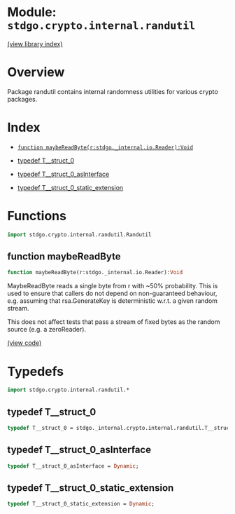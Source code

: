 # Module: `stdgo.crypto.internal.randutil`

[(view library index)](../../../stdgo.md)


# Overview



Package randutil contains internal randomness utilities for various
crypto packages.  

# Index


- [`function maybeReadByte(r:stdgo._internal.io.Reader):Void`](<#function-maybereadbyte>)

- [typedef T\_\_struct\_0](<#typedef-t__struct_0>)

- [typedef T\_\_struct\_0\_asInterface](<#typedef-t__struct_0_asinterface>)

- [typedef T\_\_struct\_0\_static\_extension](<#typedef-t__struct_0_static_extension>)

# Functions


```haxe
import stdgo.crypto.internal.randutil.Randutil
```


## function maybeReadByte


```haxe
function maybeReadByte(r:stdgo._internal.io.Reader):Void
```



MaybeReadByte reads a single byte from r with \~50% probability. This is used
to ensure that callers do not depend on non\-guaranteed behaviour, e.g.
assuming that rsa.GenerateKey is deterministic w.r.t. a given random stream.  


This does not affect tests that pass a stream of fixed bytes as the random
source \(e.g. a zeroReader\).  

[\(view code\)](<./Randutil.hx#L18>)


# Typedefs


```haxe
import stdgo.crypto.internal.randutil.*
```


## typedef T\_\_struct\_0


```haxe
typedef T__struct_0 = stdgo._internal.crypto.internal.randutil.T__struct_0;
```


## typedef T\_\_struct\_0\_asInterface


```haxe
typedef T__struct_0_asInterface = Dynamic;
```


## typedef T\_\_struct\_0\_static\_extension


```haxe
typedef T__struct_0_static_extension = Dynamic;
```


